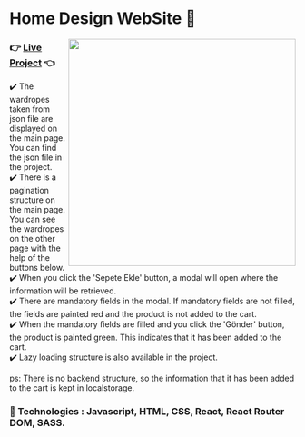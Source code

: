 # Home Design WebSite 🏡

<img src="https://media3.giphy.com/media/l0IylQoMkcbZUbtKw/giphy.gif?cid=ecf05e47pgjzmgxm5cmhdz1pmhgximi2ignfu4u590si7pqx&rid=giphy.gif&ct=g" width="400" align="right">

### :point_right: <a href="https://koctas.netlify.app/">Live Project</a> :point_left: ###

:heavy_check_mark: The wardropes taken from json file are displayed on the main page. You can find the json file in the project. <br />
:heavy_check_mark: There is a pagination structure on the main page. You can see the wardropes on the other page with the help of the buttons below. <br />
:heavy_check_mark: When you click the 'Sepete Ekle' button, a modal will open where the information will be retrieved. <br /> 
:heavy_check_mark: There are mandatory fields in the modal. If mandatory fields are not filled, the fields are painted red and the product is not added to the cart. <br />
:heavy_check_mark: When the mandatory fields are filled and you click the 'Gönder' button, the product is painted green. This indicates that it has been added to the cart. <br />
:heavy_check_mark: Lazy loading structure is also available in the project. <br />

ps: There is no backend structure, so the information that it has been added to the cart is kept in localstorage.

### :rocket: Technologies : Javascript, HTML, CSS, React, React Router DOM, SASS.
